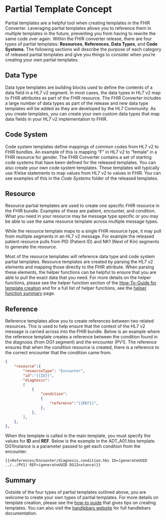 # Partial Template Concept

Partial templates are a helpful tool when creating templates in the FHIR Converter. Leveraging partial templates allows you to reference them in multiple templates in the future, preventing you from having to rewrite the same code over again. Within the FHIR converter release, there are four types of partial templates: **Resources**, **References**, **Data Types**, and **Code Systems**. The following sections will describe the purpose of each category of released partial templates and give you things to consider when you’re creating your own partial templates.

## Data Type

Data type templates are building blocks used to define the contents of a data field in a HL7 v2 segment. In most cases, the data types in HL7 v2 map to FHIR attributes as part of the FHIR resource. The FHIR Converter includes a large number of data types as part of the release and new data type templates will be added as they are developed by the HL7 Community. As you create templates, you can create your own custom data types that map data fields in your HL7 v2 implementation to FHIR.

## Code System

Code system templates define mappings of common codes from HL7 v2 to FHIR bundles. An example of this is mapping “F” in HL7 v2 to “female” in a FHIR resource for gender. The FHIR Converter contains a set of starting code systems that have been defined for the released templates. You can also create your own code system templates. These templates will typically use if/else statements to map values from HL7 v2 to values in FHIR. You can see examples of this in the *Code Systems* folder of the released templates.

## Resource

Resource partial templates are used to create one specific FHIR resource in the FHIR bundle. Examples of these are patient, encounter, and condition. What you need in your resource may be message type specific or you may be able to use the same resource template across multiple message types.

While the resource template maps to a single FHIR resource type, it may pull from multiple segments in an HL7 v2 message. For example the released patient resource pulls from PID (Patient ID) and NK1 (Next of Kin) segments to generate the resource.

Most of the resource templates will reference data type and code system partial templates. Resource templates are created by parsing the HL7 v2 elements and mapping those directly to the FHIR attribute. When parsing these elements, the helper functions can be helpful to ensure that you are able to pull the exact data that you need. For more details on the helper functions, please see the helper function section of the [How-To-Guide for template creation](template-creation-how-to-guide.md) and for a full list of helper functions, see the [helper function summary](helper-functions-summary.md) page.

## Reference

Reference templates allow you to create references between two related resources. This is used to help ensure that the context of the HL7 v2 message is carried across into the FHIR bundle. Below is an example where the reference template creates a reference between the condition found in the diagnosis (from DG1 segment) and the encounter (PV1). The reference ensures that when the condition resource is created, there is a reference to the correct encounter that the condition came from:

```json
{
    "resource":{
        "resourceType": "Encounter",
        "id":"{{ID}}",
        "diagnosis":
        [
            {
                "condition":
                {
                    "reference":"{{REF}}",
                },
            },
        ],
    },
},
```

When this template is called in the main template, you must specify the values for **ID** and **REF**. Below is the example in the ADT_A01.hbs template. DG1Instance is a parameter passed to get each condition from the encounter.

```
{{>References/Encounter/diagnosis.condition.hbs ID=(generateUUID ../../PV1) REF=(generateUUID DG1Instance)}}
```

## Summary

Outside of the four types of partial templates outlined above, you are welcome to create your own types of partial templates. For more details on template creation, please see the [how-to guide](template-creation-how-to-guide.md) that gives tips on creating templates. You can also visit the [handlebars website](https://handlebarsjs.com/) for full handlebars documentation.
